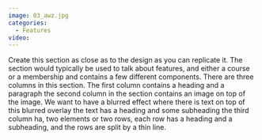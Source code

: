 ```yaml
---
image: 03_awz.jpg
categories:
  - Features
video:
---
```

Create this section as close as to the design as you can replicate it. The section would typically be used to talk about features, and either a course or a membership and contains a few different components. There are three columns in this section. The first column contains a heading and a paragraph the second column in the section contains an image on top of the image. We want to have a blurred effect where there is text on top of this blurred overlay the text has a heading and some subheading the third column ha, two elements or two rows, each row has a heading and a subheading, and the rows are split by a thin line.
